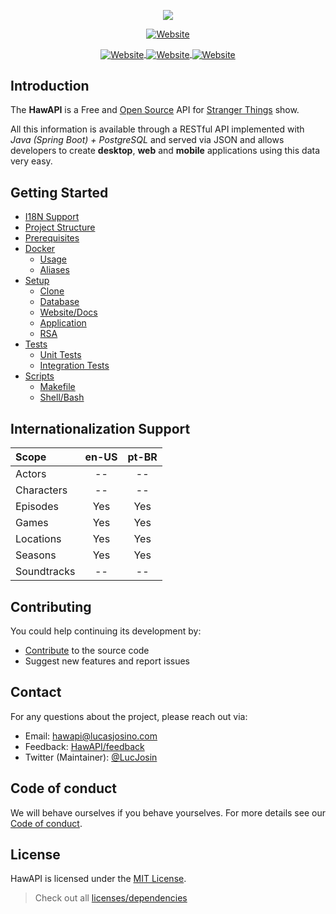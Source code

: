 <div align="center">

<p align="center">
  <img src="https://user-images.githubusercontent.com/76869974/213164214-0d304263-3f40-44fb-827d-dcd21bb0f2ae.png"/>
</p>

<p align="center">
  <a href="https://hawapi.theproject.id">
    <img align="center" alt="Website" src="https://shields.io/badge/WEBSITE-HAWAPI.THEPROJECT.ID-%23290606?style=for-the-badge&labelColor=%23290606">
  </a>
</p>

<a href="https://hawapi.theproject.id/docs/">
  <img align="center" alt="Website" src="https://shields.io/badge/DOCS-%23290606?style=for-the-badge&labelColor=%23290606">
</a>
<a href="https://hawapi.theproject.id/docs/sdks/">
  <img align="center" alt="Website" src="https://shields.io/badge/SDKS-%23290606?style=for-the-badge&labelColor=%23290606">
</a>
<a href="https://hawapi.theproject.id/docs/about/">
  <img align="center" alt="Website" src="https://shields.io/badge/ABOUT-%23290606?style=for-the-badge&labelColor=%23290606">
</a>

</div>

## Introduction

The **HawAPI** is a Free and <a href="https://github.com/HawAPI/" target="_blank">Open Source</a> API
for <a href="https://www.netflix.com/title/80057281" target="_blank">Stranger Things</a> show.

All this information is available through a RESTful API implemented with _Java (Spring Boot) + PostgreSQL_ and served
via JSON and allows developers to create **desktop**, **web** and **mobile** applications using this data very easy.

## Getting Started

- [I18N Support](#internationalization-support)
- [Project Structure](./docs/GETTING_STARTED.md#project-structure)
- [Prerequisites](./docs/GETTING_STARTED.md#prerequisites)
- [Docker](./docs/GETTING_STARTED.md#docker)
    - [Usage](./docs/GETTING_STARTED.md#usage)
    - [Aliases](./docs/GETTING_STARTED.md#aliases)
- [Setup](./docs/GETTING_STARTED.md#setup)
    - [Clone](./docs/GETTING_STARTED.md#clone)
    - [Database](./docs/GETTING_STARTED.md#database)
    - [Website/Docs](./docs/GETTING_STARTED.md#websitedocs)
    - [Application](./docs/GETTING_STARTED.md#application)
    - [RSA](./docs/GETTING_STARTED.md#rsa-rivestshamiradleman)
- [Tests](./docs/GETTING_STARTED.md#tests)
    - [Unit Tests](./docs/GETTING_STARTED.md#unit-tests)
    - [Integration Tests](./docs/GETTING_STARTED.md#integration-tests)
- [Scripts](./docs/GETTING_STARTED.md#scripts)
    - [Makefile](./docs/GETTING_STARTED.md#makefile)
    - [Shell/Bash](./docs/GETTING_STARTED.md#shellbash)

## Internationalization Support

| Scope       | en-US | pt-BR |
|:------------|:-----:|:-----:|
| Actors      |  --   |  --   |
| Characters  |  --   |  --   |
| Episodes    |  Yes  |  Yes  |
| Games       |  Yes  |  Yes  |
| Locations   |  Yes  |  Yes  |
| Seasons     |  Yes  |  Yes  |
| Soundtracks |  --   |  --   |

## Contributing

You could help continuing its development by:

- [Contribute](./docs/CONTRIBUTING.md) to the source code
- Suggest new features and report issues

## Contact

For any questions about the project, please reach out via:

- Email: [hawapi@lucasjosino.com](mailto:hawapi@lucasjosino.com)
- Feedback: [HawAPI/feedback](https://github.com/orgs/HawAPI/discussions)
- Twitter (Maintainer): [@LucJosin](https://twitter.com/LucJosin)

## Code of conduct

We will behave ourselves if you behave yourselves. For more details see our
[Code of conduct](CODE_OF_CONDUCT.md).

## License

HawAPI is licensed under the [MIT License](LICENSE).

> Check out all [licenses/dependencies](https://hawapi.theproject.id/docs/about#licenses)